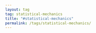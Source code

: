 ```yaml
---
layout: tag
tag: statistical-mechanics
title: "#statistical-mechanics"
permalink: /tags/statistical-mechanics/
---
```

